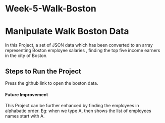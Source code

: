# Week-5-Walk-Boston
# Manipulate Walk Boston Data 
In this Project, a set of JSON data which has been converted to an array representing Boston employee salaries , finding the top five income earners in the city of Boston. 

## Steps to Run the Project
Press the github link to open the boston data.
#### Future Improvement
This Project can be further enhanced by finding the employees in alphabatic order.
Eg: when we type A, then shows the list of employees names start with A.
